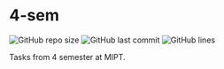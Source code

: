 # 4-sem
![GitHub repo size](https://img.shields.io/github/repo-size/derzhavin3016/4-sem?style=for-the-badge)
![GitHub last commit](https://img.shields.io/github/last-commit/derzhavin3016/4-sem?color=red&style=for-the-badge)
![GitHub lines](https://img.shields.io/tokei/lines/github/derzhavin3016/4-sem?style=for-the-badge)

Tasks from 4 semester at MIPT.
